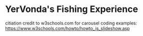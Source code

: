 # YerVonda's Fishing Experience 

citiation credit to w3schools.com for carousel coding examples:
https://www.w3schools.com/howto/howto_js_slideshow.asp

